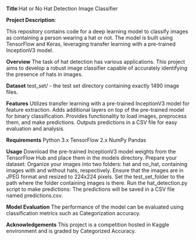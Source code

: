 **Title**:Hat or No Hat Detection Image Classifier

**Project Description**:

This repository contains code for a deep learning model to classify images as containing a person wearing a hat or not. The model is built using TensorFlow and Keras, leveraging transfer learning with a pre-trained InceptionV3 model.

**Overview**
The task of hat detection has various applications. This project aims to develop a robust image classifier capable of accurately identifying the presence of hats in images.

**Dataset**
test_set/ - the test set directory containing exactly 1490 image files.

**Features**
Utilizes transfer learning with a pre-trained InceptionV3 model for feature extraction.
Adds additional layers on top of the pre-trained model for binary classification.
Provides functionality to load images, preprocess them, and make predictions.
Outputs predictions in a CSV file for easy evaluation and analysis.

**Requirements**
Python 3.x
TensorFlow 2.x
NumPy
Pandas

**Usage**
Download the pre-trained InceptionV3 model weights from the TensorFlow Hub and place them in the models directory.
Prepare your dataset:
Organize your images into two folders: hat and no_hat, containing images with and without hats, respectively.
Ensure that the images are in JPEG format and resized to 224x224 pixels.
Set the test_set_folder to the path where the folder containing images is there.
Run the hat_detection.py script to make predictions:
The predictions will be saved in a CSV file named predictions.csv.

**Model Evaluation**
The performance of the model can be evaluated using classification metrics such as Categorization accuracy.

**Acknowledgements**
This project is a competition hosted in Kaggle environment and is graded by Categorized Accuracy.


